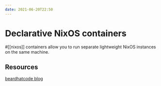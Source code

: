 ```yaml
---
date: 2021-06-20T22:50
---
```


# Declarative NixOS containers
#[[nixos]] containers allow you to run separate lightweight NixOS instances on the same machine.

## Resources
[beardhatcode blog](https://blog.beardhatcode.be/2020/12/Declarative-Nixos-Containers.html)
